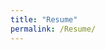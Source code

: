```yaml
---
title: "Resume"
permalink: /Resume/
---
```

<object data="https://github.com/zharris003/zoeharrison.github.io/commits/main/docs/assets/resume.pdf" width="1000" height="1000" type='application/pdf'></object>
